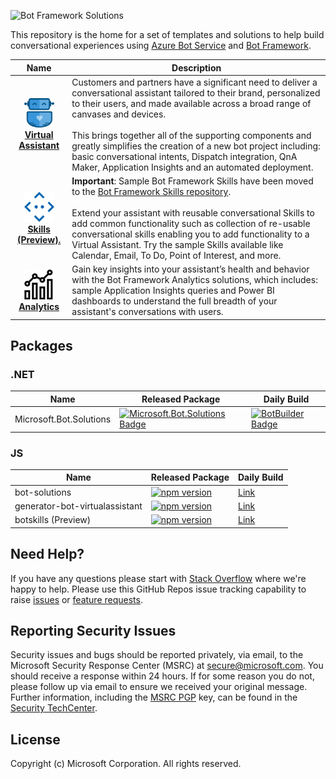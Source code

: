 ![Bot Framework Solutions](/docs/assets/images/bot_framework_solutions_header.png)

This repository is the home for a set of templates and solutions to help build conversational experiences using [Azure Bot Service](https://aka.ms/azurebotservice) and [Bot Framework](https://botframework.com).

| Name | Description |  
|:------------:|------------| 
|[<img src="https://github.com/microsoft/botframework-solutions/blob/master/docs/assets/images/icons/virtual-assistant.png" width="48"><br/> **Virtual Assistant**](https://microsoft.github.io/botframework-solutions/overview/virtual-assistant-solution/) | Customers and partners have a significant need to deliver a conversational assistant tailored to their brand, personalized to their users, and made available across a broad range of canvases and devices. <br/><br/>  This brings together all of the supporting components and greatly simplifies the creation of a new bot project including: basic conversational intents, Dispatch integration, QnA Maker, Application Insights and an automated deployment.|
|[<img src="https://github.com/microsoft/botframework-solutions/blob/master/docs/assets/images/icons/skill.png" width="48"> <br/> **Skills (Preview).**](https://microsoft.github.io/botframework-solutions/overview/skills/)| **Important**: Sample Bot Framework Skills have been moved to the [Bot Framework Skills repository](https://www.github.com/microsoft/botframework-skills).<br/><br/>Extend your assistant with reusable conversational Skills to add common functionality such as collection of re-usable conversational skills enabling you to add functionality to a Virtual Assistant. Try the sample Skills available like Calendar, Email, To Do, Point of Interest, and more. |
|[<img src="https://github.com/microsoft/botframework-solutions/blob/master/docs/assets/images/icons/bi-dashboard.png" width="48"> <br/> **Analytics**](https://microsoft.github.io/botframework-solutions/solution-accelerators/tutorials/view-analytics/1-intro)| Gain key insights into your assistant’s health and behavior with the Bot Framework Analytics solutions, which includes: sample Application Insights queries and Power BI dashboards to understand the full breadth of your assistant's conversations with users.|

## Packages

### .NET
| Name | Released Package | Daily Build |
|---|---|---|
| Microsoft.Bot.Solutions | [![Microsoft.Bot.Solutions Badge](https://buildstats.info/nuget/Microsoft.Bot.Solutions?includePreReleases=true&dWidth=70)](https://www.nuget.org/packages/Microsoft.Bot.Solutions/) | [![BotBuilder Badge](https://buildstats.info/myget/botbuilder/aitemplates/Microsoft.Bot.Solutions?includePreReleases=true&dWidth=50)](https://botbuilder.myget.org/feed/aitemplates/package/nuget/Microsoft.Bot.Solutions) |

### JS

| Name | Released Package |Daily Build |
|---|---|---|
| bot-solutions | [![npm version](https://badge.fury.io/js/bot-solutions.svg)](https://badge.fury.io/js/bot-solutions) | [Link](https://botbuilder.myget.org/feed/aitemplates/package/npm/bot-solutions)
| generator-bot-virtualassistant | [![npm version](https://badge.fury.io/js/generator-bot-virtualassistant.svg)](https://badge.fury.io/js/generator-bot-virtualassistant) | [Link](https://botbuilder.myget.org/feed/aitemplates/package/npm/generator-bot-virtualassistant)
| botskills (Preview) | [![npm version](https://badge.fury.io/js/botskills.svg)](https://badge.fury.io/js/botskills) | [Link](https://botbuilder.myget.org/feed/aitemplates/package/npm/botskills)

## Need Help?

If you have any questions please start with [Stack Overflow](https://stackoverflow.com/questions/tagged/botframework) where we're happy to help. Please use this GitHub Repos issue tracking capability to raise [issues](https://github.com/Microsoft/botframework-solutions/issues/new?assignees=&labels=Type%3A+Bug&template=bug_report.md&title=) or [feature requests](https://github.com/Microsoft/botframework-solutions/issues/new?assignees=&labels=Type%3A+Suggestion&template=feature_request.md&title=).

## Reporting Security Issues
Security issues and bugs should be reported privately, via email, to the Microsoft Security Response Center (MSRC) at [secure@microsoft.com](mailto:secure@microsoft.com). You should receive a response within 24 hours. If for some reason you do not, please follow up via email to ensure we received your original message. Further information, including the [MSRC PGP](https://technet.microsoft.com/en-us/security/dn606155) key, can be found in the [Security TechCenter](https://technet.microsoft.com/en-us/security/default).

## License
Copyright (c) Microsoft Corporation. All rights reserved.
